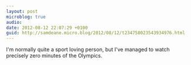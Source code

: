 ```yaml
---
layout: post
microblog: true
audio: 
date: 2012-08-12 22:07:29 +0100
guid: http://samdeane.micro.blog/2012/08/12/t234758023543934976.html
---
```

I'm normally quite a sport loving person, but I've managed to watch precisely zero minutes of the Olympics.
